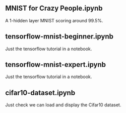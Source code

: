
## MNIST for Crazy People.ipynb
A 1-hidden layer MNIST scoring around 99.5%.

## tensorflow-mnist-beginner.ipynb
Just the tensorflow tutorial in a notebook.

## tensorflow-mnist-expert.ipynb 
Just the tensorflow tutorial in a notebook.

## cifar10-dataset.ipynb 
Just check we can load and display the Cifar10 dataset.


